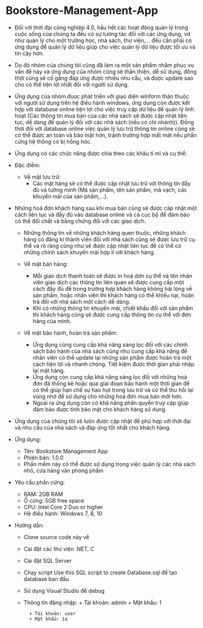 # Bookstore-Management-App

- Đối với thời đại công nghiệp 4.0, hầu hết các hoạt động quản lý trong cuộc sống của chúng ta đều có sự tương tác đối với các ứng dụng, vd như quản lý cho một trường học, nhà sách, thư viện,... đểu cần phải có ứng dụng để quản lý dữ liệu giúp cho việc quản lý dữ liệu được tối ưu và tin cậy hơn.

- Do đó nhóm của chúng tôi cũng đã làm ra một sản phẩm nhằm phục vụ vấn đề này và ứng dụng của nhóm cũng sẽ thân thiện, dễ sử dụng, đồng thời cũng sẽ cố gắng đáp ứng được nhiều nhu cầu, và được update sao cho có thể tiện lợi nhất đối với người sử dụng.

- Ứng dụng của nhóm đuọc phát triển với giao diện winform thân thuộc với người sử dụng trên hệ điều hành windows, ứng dụng còn được kết hợp với database online tiện lợi cho việc truy cập dữ liệu để quản lý linh hoạt (Các thông tin mua bán của các nhà sách sẽ được cập nhật liên tục, dễ dàng để quản lý đối với các nhà sách (nếu có chi nhánh)). Đồng thời đối với database online việc quản lý lưu trữ thông tin online cũng sẽ có thể được an toàn và bảo mật hơn, tránh trường hợp mất mát nếu phần cứng hệ thống có bị hổng hóc.

- Ứng dụng có các chức năng được chia theo các khâu tỉ mỉ và cụ thể: 
- Đặc điểm:
  + Về mặt lưu trữ:
     + Các mặt hàng sẽ có thể được cập nhật lưu trữ với thông tin đầy đủ và tường minh (Mã sản phẩm, tên sản phẩm, mã vạch, các khuyến mãi của sản phầm,...).
+ Những hoá đơn khách hàng sau khi mua bán cũng sẽ được câp nhật một cách liên tục và đầy đủ vào database online và cả cục bộ để đảm bảo có thể đối chất và bằng chứng đối với các giao dịch.
    + Những thông tin về những khách hàng quen thuộc, những khách hàng có đăng kí thành viên đối với nhà sách cũng sẽ được lưu trữ cụ thể và rõ ràng cũng như sẽ được cập nhật liên tục để có thể có những chính sách khuyến mãi hợp lí với khách hàng.
   + Về mặt bán hàng:
     + Mỗi giao dịch thanh toán sẽ được in hoá dơn cụ thể và tên nhân viên giao dịch các thông tin liên quan sẽ được cung cấp một cách đầy đủ để trong trường hợp khách hàng không hài lòng về sản phẩm, hoặc nhân viên thì khách hàng có thể khiếu nại, hoản trả đối với nhà sách một cách dễ dàng.
     + Khi có những thông tin khuyến mãi, chiết khấu đối với sản phẩm thì khách hàng cũng sẽ được cung cấp thông tin cụ thể với đơn hàng của mình.
     
   + Về mặt bảo hành, hoàn trả sản phẩm:
     + Ứng dụng cũng cung cấp khả năng sàng lọc đối với các chính sách bảo hành của nhà sách cũng như cung cấp khả năng để nhân viên có thể  update lại những sản phẩm được hoàn trả một cách tiện lợi và nhanh chóng. Tiết kiệm được thời gian phải nhập lại mặt hàng.
     + Ứng dụng còn cung cấp khả năng sàng lọc đối với những hoá đơn đã thống kê hoặc qua giai đoạn bảo hành một thời gian để có thể giúp hạn chế sự hao hụt trong lưu trữ và có thể thu hồi lại vùng nhớ để sử dụng cho những hoá đơn mua bán mới hơn. 
     + Ngoài ra ứng dụng còn có khả năng phân quyền truy cập giúp đảm bảo được tính bảo mật cho khách hàng sử dụng. 
- Ứng dụng của chúng tôi sẽ luôn được cập nhật để phù hợp với thời đại và nhu cầu của nhà sách và đáp ứng tốt nhất cho khách hàng. 

- Ứng dụng:
  + Tên: Bookstore Management App
  + Phiên bản: 1.0.0
  + Phần mềm này có thể được sử dụng trong việc quản lý các nhà sách nhỏ, cửa hàng văn phòng phẩm
  
- Yêu cầu phần cứng:
  + RAM: 2GB RAM
  + Ổ cứng: 5GB free space
  + CPU: Intel Core 2 Duo or higher
  + Hệ điều hành: Windows 7, 8, 10
 
 - Hướng dẫn:
    + Clone source code này về
    + Cài đặt các thư viện .NET, C
    + Cài đặt SQL Server
    + Chạy script Use this SQL script to create Database.sql để tạo database ban đầu
    + Sử dụng Visual Studio để debug
    + Thông tin đăng nhập:
            + Tài khoản: admin
            + Mật khẩu: 1
            
            + Tài khoản: user
            + Mật khẩu: 1a
